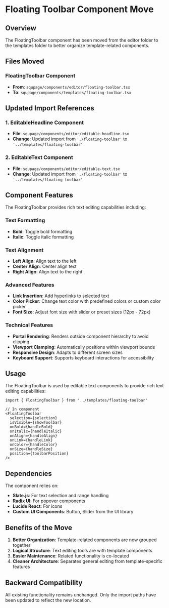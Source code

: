 # Floating Toolbar Component Move

## Overview
The FloatingToolbar component has been moved from the editor folder to the templates folder to better organize template-related components.

## Files Moved

### FloatingToolbar Component
- **From**: `squpage/components/editor/floating-toolbar.tsx`
- **To**: `squpage/components/templates/floating-toolbar.tsx`

## Updated Import References

### 1. EditableHeadline Component
- **File**: `squpage/components/editor/editable-headline.tsx`
- **Change**: Updated import from `'./floating-toolbar'` to `'../templates/floating-toolbar'`

### 2. EditableText Component
- **File**: `squpage/components/editor/editable-text.tsx`
- **Change**: Updated import from `'./floating-toolbar'` to `'../templates/floating-toolbar'`

## Component Features

The FloatingToolbar provides rich text editing capabilities including:

### Text Formatting
- **Bold**: Toggle bold formatting
- **Italic**: Toggle italic formatting

### Text Alignment
- **Left Align**: Align text to the left
- **Center Align**: Center align text
- **Right Align**: Align text to the right

### Advanced Features
- **Link Insertion**: Add hyperlinks to selected text
- **Color Picker**: Change text color with predefined colors or custom color picker
- **Font Size**: Adjust font size with slider or preset sizes (12px - 72px)

### Technical Features
- **Portal Rendering**: Renders outside component hierarchy to avoid clipping
- **Viewport Clamping**: Automatically positions within viewport bounds
- **Responsive Design**: Adapts to different screen sizes
- **Keyboard Support**: Supports keyboard interactions for accessibility

## Usage

The FloatingToolbar is used by editable text components to provide rich text editing capabilities:

```tsx
import { FloatingToolbar } from '../templates/floating-toolbar'

// In component
<FloatingToolbar
  selection={selection}
  isVisible={showToolbar}
  onBold={handleBold}
  onItalic={handleItalic}
  onAlign={handleAlign}
  onLink={handleLink}
  onColor={handleColor}
  onSize={handleSize}
  position={toolbarPosition}
/>
```

## Dependencies

The component relies on:
- **Slate.js**: For text selection and range handling
- **Radix UI**: For popover components
- **Lucide React**: For icons
- **Custom UI Components**: Button, Slider from the UI library

## Benefits of the Move

1. **Better Organization**: Template-related components are now grouped together
2. **Logical Structure**: Text editing tools are with template components
3. **Easier Maintenance**: Related functionality is co-located
4. **Cleaner Architecture**: Separates general editing from template-specific features

## Backward Compatibility

All existing functionality remains unchanged. Only the import paths have been updated to reflect the new location.